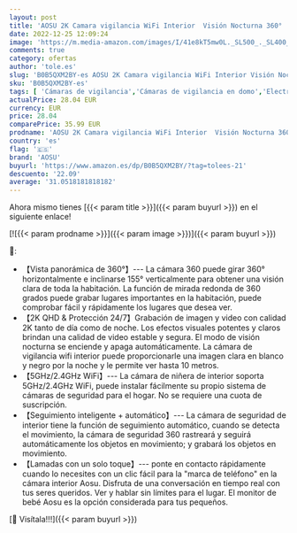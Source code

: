 ```yaml
---
layout: post
title: 'AOSU 2K Camara vigilancia WiFi Interior  Visión Nocturna 360°   Audio Bidireccional  Monitor de bebé  Llamada de un Toque，Seguimiento Inteligente，Compatible con Alexa  5/2.4 GHz Wi-Fi  1 Paquete '
date: 2022-12-25 12:09:24
image: 'https://m.media-amazon.com/images/I/41e8kT5mw0L._SL500_._SL400_.jpg'
comments: true
category: ofertas
author: 'tole.es'
slug: 'B0B5QXM2BY-es AOSU 2K Camara vigilancia WiFi Interior Visión Nocturna...'
sku: 'B0B5QXM2BY-es'
tags: [ 'Cámaras de vigilancia','Cámaras de vigilancia en domo','Electrónica','Fotografía y videocámaras','alexa','aosu','🇪🇸', ]
actualPrice: 28.04 EUR
currency: EUR
price: 28.04
comparePrice: 35.99 EUR
prodname: 'AOSU 2K Camara vigilancia WiFi Interior  Visión Nocturna 360°   Audio Bidireccional  Monitor de bebé  Llamada de un Toque，Seguimiento Inteligente，Compatible con Alexa  5/2.4 GHz Wi-Fi  1 Paquete '
country: 'es'
flag: '🇪🇸'
brand: 'AOSU'
buyurl: 'https://www.amazon.es/dp/B0B5QXM2BY/?tag=tolees-21'
descuento: '22.09'
average: '31.0518181818182'
---
```


Ahora mismo tienes [{{< param title >}}]({{< param buyurl >}}) en el siguiente enlace!

[![{{< param prodname >}}]({{< param image >}})]({{< param buyurl >}})

🔎:

- 【Vista panorámica de 360°】--- La cámara 360 puede girar 360° horizontalmente e inclinarse 155° verticalmente para obtener una visión clara de toda la habitación. La función de mirada redonda de 360 grados puede grabar lugares importantes en la habitación, puede comprobar fácil y rápidamente los lugares que desea ver.
- 【2K QHD & Protección 24/7】Grabación de imagen y video con calidad 2K tanto de día como de noche. Los efectos visuales potentes y claros brindan una calidad de video estable y segura. El modo de visión nocturna se enciende y apaga automáticamente. La cámara de vigilancia wifi interior puede proporcionarle una imagen clara en blanco y negro por la noche y le permite ver hasta 10 metros.
- 【5GHz/2.4GHz WiFi】--- La cámara de niñera de interior soporta 5GHz/2.4GHz WiFi, puede instalar fácilmente su propio sistema de cámaras de seguridad para el hogar. No se requiere una cuota de suscripción.
- 【Seguimiento inteligente + automático】--- La cámara de seguridad de interior tiene la función de seguimiento automático, cuando se detecta el movimiento, la cámara de seguridad 360 rastreará y seguirá automáticamente los objetos en movimiento; y grabará los objetos en movimiento.
- 【Lamadas con un solo toque】--- ponte en contacto rápidamente cuando lo necesites con un clic fácil para la "marca de teléfono" en la cámara interior Aosu. Disfruta de una conversación en tiempo real con tus seres queridos. Ver y hablar sin límites para el lugar. El monitor de bebé Aosu es la opción considerada para tus pequeños.

[🛒 Visítala!!!]({{< param buyurl >}})
